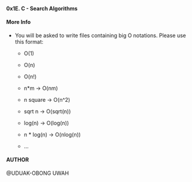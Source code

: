 #### 0x1E. C - Search Algorithms

#### More Info

* You will be asked to write files containing big O notations. Please use this format:

	* O(1)

	* O(n)

	* O(n!)

	* n*m -> O(nm)

	* n square -> O(n^2)

	* sqrt n -> O(sqrt(n))
	
	* log(n) -> O(log(n))
	
	* n * log(n) -> O(nlog(n))
	
	* …



#### AUTHOR

@UDUAK-OBONG UWAH

